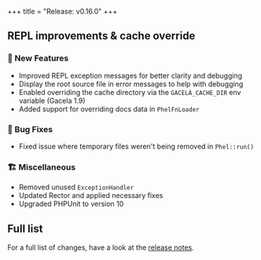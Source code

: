 +++
title = "Release: v0.16.0"
+++

## REPL improvements & cache override

### 🥇 New Features

- Improved REPL exception messages for better clarity and debugging
- Display the root source file in error messages to help with debugging
- Enabled overriding the cache directory via the `GACELA_CACHE_DIR` env variable (Gacela 1.9)
- Added support for overriding docs data in `PhelFnLoader`

### 🐛 Bug Fixes

- Fixed issue where temporary files weren't being removed in `Phel::run()`

### 🏗️ Miscellaneous

- Removed unused `ExceptionHandler`
- Updated Rector and applied necessary fixes
- Upgraded PHPUnit to version 10

## Full list

For a full list of changes, have a look at the  [release notes](https://github.com/phel-lang/phel-lang/releases/tag/v0.16.0).